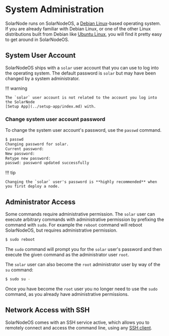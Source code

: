 # System Administration

SolarNode runs on SolarNodeOS, a [Debian Linux][debian]-based operating system. If you are already
familiar with Debian Linux, or one of the other Linux distributions built from Debian like
[Ubuntu Linux][ubuntu], you will find it pretty easy to get around in SolarNodeOS.

## System User Account

SolarNodeOS ships with a `solar` user account that you can use to log into the operating system.
The default password is `solar` but may have been changed by a system administrator.

!!! warning

	The `solar` user account is not related to the account you log into the SolarNode
	[Setup App](../setup-app/index.md) with.

### Change system user account password

To change the system user account's password, use the `passwd` command.

```sh title="Changing the system user account password"
$ passwd
Changing password for solar.
Current password:
New password:
Retype new password:
passwd: password updated successfully
```

!!! tip

	Changing the `solar` user's password is **highly recommended** when you first deploy a node.

## Administrator Access

Some commands require administrative permission. The `solar` user can execute arbitrary commands
with administrative permission by prefixing the command with `sudo`. For example the `reboot` command will
reboot SolarNodeOS, but requires administrative permission.

```sh title="Run a command as a system administrator"
$ sudo reboot
```

The `sudo` command will prompt you for the `solar` user's password and then execute the given command
as the administrator user `root`.

The `solar` user can also become the `root` administrator user by way of the `su` command:

```sh title="Gain system administrative privledges with su"
$ sudo su -
```

Once you have become the `root` user you no longer need to use the `sudo` command, as you
already have administrative permissions.

## Network Access with SSH

SolarNodeOS comes with an SSH service active, which allows you to remotely connect and
access the command line, using any [SSH client][ssh-clients].

[debian]: https://www.debian.org/
[ssh-clients]: https://en.wikipedia.org/wiki/Comparison_of_SSH_clients
[ubuntu]: https://ubuntu.com/
